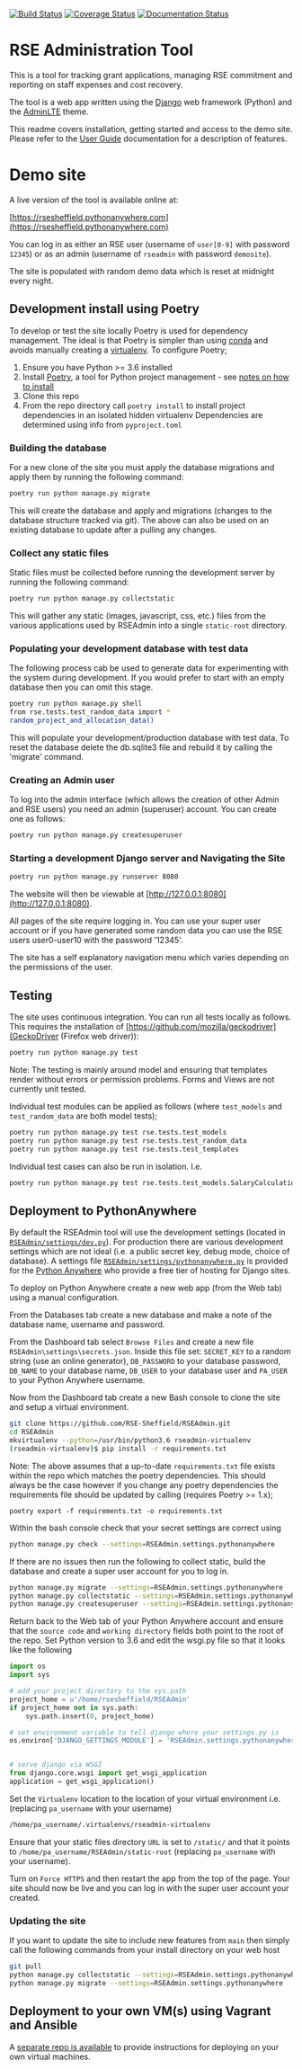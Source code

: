 [![Build Status](https://github.com/RSE-Sheffield/RSEAdmin/workflows/.github/workflows/ci.yml/badge.svg)](https://github.com/RSE-Sheffield/RSEAdmin/actions)
[![Coverage Status](https://codecov.io/gh/RSE-Sheffield/RSEAdmin/branch/master/graph/badge.svg)](https://codecov.io/gh/RSE-Sheffield/RSEAdmin)
[![Documentation Status](https://readthedocs.org/projects/rseadmin/badge/?version=latest)](https://rseadmin.readthedocs.io/en/latest/?badge=latest)
    

# RSE Administration Tool 

This is a tool for tracking grant applications, managing RSE commitment and reporting on staff expenses and cost recovery.

The tool is a web app written using the [Django][django] web framework (Python) and the [AdminLTE][adminlte2] theme.

This readme covers installation, getting started and access to the demo site. Please refer to the [User Guide][userguide] documentation for a description of features.

# Demo site

A live version of the tool is available online at:

[https://rsesheffield.pythonanywhere.com](https://rsesheffield.pythonanywhere.com)

You can log in as either an RSE user (username of `user[0-9]` with password `12345`) or as an admin (username of `rseadmin` with password `demosite`).

The site is populated with random demo data which is reset at midnight every night.

## Development install using Poetry


To develop or test the site locally Poetry is used for dependency management. The ideal is that Poetry is simpler than using [conda][conda] and avoids manually creating a [virtualenv][virtualenv]. To configure Poetry;

 1. Ensure you have Python >= 3.6 installed
 1. Install [Poetry][poetry], a tool for Python project management - see [notes on how to install](https://pypi.org/project/poetry/)
 1. Clone this repo
 1. From the repo directory call `poetry install` to install project dependencies in an isolated hidden virtualenv 
    Dependencies are determined using info from `pyproject.toml`

### Building the database

For a new clone of the site you must apply the database migrations and apply them by running the following command:

```sh
poetry run python manage.py migrate
```

This will create the database and apply and migrations (changes to the database structure tracked via git). The above can also be used on an existing database to update after a pulling any changes.

### Collect any static files

Static files must be collected before running the development server by running the following command:

```sh
poetry run python manage.py collectstatic
```

This will gather any static (images, javascript, css, etc.) files from the various applications used by RSEAdmin into a single `static-root` directory.

### Populating your development database with test data

The following process cab be used to generate data for experimenting with the system during development. If you would prefer to start with an empty database then you can omit this stage.

```sh
poetry run python manage.py shell
from rse.tests.test_random_data import *
random_project_and_allocation_data()
```

This will populate your development/production database with test data. To reset the database delete the db.sqlite3 file and rebuild it by calling the 'migrate' command.

### Creating an Admin user

To log into the admin interface (which allows the creation of other Admin and RSE users) you need an admin (superuser) account. You can create one as follows:

```sh
poetry run python manage.py createsuperuser
```

### Starting a development Django server and Navigating the Site

```sh
poetry run python manage.py runserver 8080
```
    
The website will then be viewable at [http://127.0.0.1:8080](http://127.0.0.1:8080).

All pages of the site require logging in. You can use your super user account or if you have generated some random data you can use the RSE users user0-user10 with the password '12345'.

The site has a self explanatory navigation menu which varies depending on the permissions of the user.


## Testing

The site uses continuous integration. You can run all tests locally as follows. This requires the installation of [https://github.com/mozilla/geckodriver](GeckoDriver (Firefox web driver)):

```sh
poetry run python manage.py test
```

Note: The testing is mainly around model and ensuring that templates render without errors or permission problems. Forms and Views are not currently unit tested.

Individual test modules can be applied as follows (where `test_models` and `test_random_data` are both model tests);

```sh
poetry run python manage.py test rse.tests.test_models
poetry run python manage.py test rse.tests.test_random_data
poetry run python manage.py test rse.tests.test_templates
```

Individual test cases can also be run in isolation. I.e. 

```sh
poetry run python manage.py test rse.tests.test_models.SalaryCalculationTests
```

## Deployment to PythonAnywhere

By default the RSEAdmin tool will use the development settings (located in [`RSEAdmin/settings/dev.py`](RSEAdmin/settings/dev.py)). For production there are various development settings which are not ideal (i.e. a public secret key, debug mode, choice of database). A settings file [`RSEAdmin/settings/pythonanywhere.py`](RSEAdmin/settings/pythonanywhere.py) is provided for the [Python Anywhere](http://www.pythonanaywhere.com) who provide a free tier of hosting for Django sites.

To deploy on Python Anywhere create a new web app (from the Web tab) using a manual configuration. 

From the Databases tab create a new database and make a note of the database name, username and password.

From the Dashboard tab select `Browse Files` and create a new file `RSEAdmin\settings\secrets.json`. Inside this file set: `SECRET_KEY` to a random string (use an online generator), `DB_PASSWORD` to your database password, `DB_NAME` to your database name, `DB_USER` to your database user and `PA_USER` to your Python Anywhere username.

Now from the Dashboard tab create a new Bash console to clone the site and setup a virtual environment.

```sh
git clone https://github.com/RSE-Sheffield/RSEAdmin.git
cd RSEAdmin
mkvirtualenv --python=/usr/bin/python3.6 rseadmin-virtualenv
(rseadmin-virtualenv)$ pip install -r requirements.txt
```

Note: The above assumes that a up-to-date `requirements.txt` file exists within the repo which matches the poetry dependencies. This should always be the case however if you change any poetry dependencies the requirements file should be updated by calling (requires Poetry >= 1.x);

```
poetry export -f requirements.txt -o requirements.txt
```

Within the bash console check that your secret settings are correct using


```sh
python manage.py check --settings=RSEAdmin.settings.pythonanywhere
```

If there are no issues then run the following to collect static, build the database and create a super user account for you to log in.

```sh
python manage.py migrate --settings=RSEAdmin.settings.pythonanywhere
python manage.py collectstatic --settings=RSEAdmin.settings.pythonanywhere
python manage.py createsuperuser --settings=RSEAdmin.settings.pythonanywhere
```

Return back to the Web tab of your Python Anywhere account and ensure that the `source code` and `working directory` fields both point to the root of the repo. Set Python version to 3.6 and edit the wsgi.py file so that it looks like the following

```python
import os
import sys

# add your project directory to the sys.path
project_home = u'/home/rsesheffield/RSEAdmin'
if project_home not in sys.path:
    sys.path.insert(0, project_home)

# set environment variable to tell django where your settings.py is
os.environ['DJANGO_SETTINGS_MODULE'] = 'RSEAdmin.settings.pythonanywhere'


# serve django via WSGI
from django.core.wsgi import get_wsgi_application
application = get_wsgi_application()
```

Set the `Virtualenv` location to the location of your virtual environment i.e. (replacing `pa_username` with your username)

```sh
/home/pa_username/.virtualenvs/rseadmin-virtualenv
```

Ensure that your static files directory `URL` is set to `/static/` and that it points to `/home/pa_username/RSEAdmin/static-root` (replacing `pa_username` with your username).

Turn on `Force HTTPS` and then restart the app from the top of the page. Your site should now be live and you can log in with the super user account your created.

### Updating the site

If you want to update the site to include new features from `main` then simply call the following commands from your install directory on your web host

```sh
git pull
python manage.py collectstatic --settings=RSEAdmin.settings.pythonanywhere
python manage.py migrate --settings=RSEAdmin.settings.pythonanywhere
```

## Deployment to your own VM(s) using Vagrant and Ansible

A [separate repo is available](https://github.com/RSE-Sheffield/rseadmin-ansible) to provide instructions for deploying on your own virtual machines.



[adminlte2]: https://django-adminlte2.readthedocs.io/en/latest/ 
[conda]: https://docs.conda.io/en/latest/
[django]: https://www.djangoproject.com/
[virtualenv]: https://virtualenv.pypa.io/en/latest/
[poetry]: https://poetry.eustace.io/
[userguide]: https://rseadmin.readthedocs.io/en/latest/
